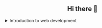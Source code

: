 <h2 align="center">Hi there 👋</h2>

<details>
  <summary>
    Introduction to web development
  </summary>
  <img width="100" src="https://upload.wikimedia.org/wikipedia/commons/6/61/HTML5_logo_and_wordmark.svg"/>
  <img width="75" src="https://upload.wikimedia.org/wikipedia/commons/d/d5/CSS3_logo_and_wordmark.svg"/>
  <img width="75" src="https://upload.wikimedia.org/wikipedia/commons/d/d4/Javascript-shield.svg"/>
</details>

<!--
**Storywriterbooks/storywriterbooks** is a ✨ _special_ ✨ repository because its `README.md` (this file) appears on your GitHub profile.

Here are some ideas to get you started:

- 🔭 I’m currently working on ...
- 🌱 I’m currently learning ...
- 👯 I’m looking to collaborate on ...
- 🤔 I’m looking for help with ...
- 💬 Ask me about ...
- 📫 How to reach me: ...
- 😄 Pronouns: ...
- ⚡ Fun fact: ...
-->
